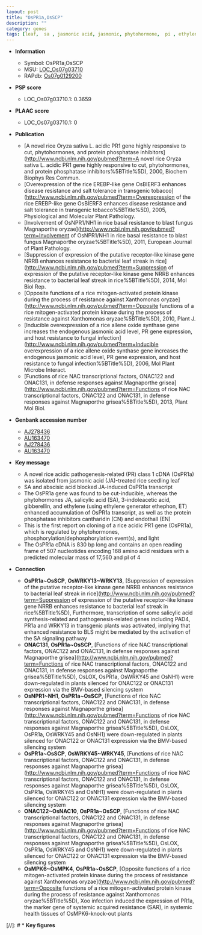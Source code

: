 ```yaml
---
layout: post
title: "OsPR1a,OsSCP"
description: ""
category: genes
tags: [leaf,  sa , jasmonic acid, jasmonic, phytohormone,  pi , ethylene, salicylic acid, gibberellin, seedling]
---
```


* **Information**  
    + Symbol: OsPR1a,OsSCP  
    + MSU: [LOC_Os07g03710](http://rice.plantbiology.msu.edu/cgi-bin/ORF_infopage.cgi?orf=LOC_Os07g03710)  
    + RAPdb: [Os07g0129200](http://rapdb.dna.affrc.go.jp/viewer/gbrowse_details/irgsp1?name=Os07g0129200)  

* **PSP score**  
    + LOC_Os07g03710.1: 0.3659 

* **PLAAC score**  
    + LOC_Os07g03710.1: 0 

* **Publication**  
    + [A novel rice Oryza sativa L. acidic PR1 gene highly responsive to cut, phytohormones, and protein phosphatase inhibitors](http://www.ncbi.nlm.nih.gov/pubmed?term=A novel rice Oryza sativa L. acidic PR1 gene highly responsive to cut, phytohormones, and protein phosphatase inhibitors%5BTitle%5D), 2000, Biochem Biophys Res Commun.
    + [Overexpression of the rice EREBP-like gene OsBIERF3 enhances disease resistance and salt tolerance in transgenic tobacco](http://www.ncbi.nlm.nih.gov/pubmed?term=Overexpression of the rice EREBP-like gene OsBIERF3 enhances disease resistance and salt tolerance in transgenic tobacco%5BTitle%5D), 2005, Physiological and Molecular Plant Pathology.
    + [Involvement of OsNPR1/NH1 in rice basal resistance to blast fungus Magnaporthe oryzae](http://www.ncbi.nlm.nih.gov/pubmed?term=Involvement of OsNPR1/NH1 in rice basal resistance to blast fungus Magnaporthe oryzae%5BTitle%5D), 2011, European Journal of Plant Pathology.
    + [Suppression of expression of the putative receptor-like kinase gene NRRB enhances resistance to bacterial leaf streak in rice](http://www.ncbi.nlm.nih.gov/pubmed?term=Suppression of expression of the putative receptor-like kinase gene NRRB enhances resistance to bacterial leaf streak in rice%5BTitle%5D), 2014, Mol Biol Rep.
    + [Opposite functions of a rice mitogen-activated protein kinase during the process of resistance against Xanthomonas oryzae](http://www.ncbi.nlm.nih.gov/pubmed?term=Opposite functions of a rice mitogen-activated protein kinase during the process of resistance against Xanthomonas oryzae%5BTitle%5D), 2010, Plant J.
    + [Inducible overexpression of a rice allene oxide synthase gene increases the endogenous jasmonic acid level, PR gene expression, and host resistance to fungal infection](http://www.ncbi.nlm.nih.gov/pubmed?term=Inducible overexpression of a rice allene oxide synthase gene increases the endogenous jasmonic acid level, PR gene expression, and host resistance to fungal infection%5BTitle%5D), 2006, Mol Plant Microbe Interact.
    + [Functions of rice NAC transcriptional factors, ONAC122 and ONAC131, in defense responses against Magnaporthe grisea](http://www.ncbi.nlm.nih.gov/pubmed?term=Functions of rice NAC transcriptional factors, ONAC122 and ONAC131, in defense responses against Magnaporthe grisea%5BTitle%5D), 2013, Plant Mol Biol.

* **Genbank accession number**  
    + [AJ278436](http://www.ncbi.nlm.nih.gov/nuccore/AJ278436)
    + [AU163470](http://www.ncbi.nlm.nih.gov/nuccore/AU163470)
    + [AJ278436](http://www.ncbi.nlm.nih.gov/nuccore/AJ278436)
    + [AU163470](http://www.ncbi.nlm.nih.gov/nuccore/AU163470)

* **Key message**  
    + A novel rice acidic pathogenesis-related (PR) class 1 cDNA (OsPR1a) was isolated from jasmonic acid (JA)-treated rice seedling leaf
    + SA and abscisic acid blocked JA-induced OsPR1a transcript
    + The OsPR1a gene was found to be cut-inducible, whereas the phytohormones JA, salicylic acid (SA), 3-indoleacetic acid, gibberellin, and ethylene (using ethylene generator ethephon, ET) enhanced accumulation of OsPR1a transcript, as well as the protein phosphatase inhibitors cantharidin (CN) and endothall (EN)
    + This is the first report on cloning of a rice acidic PR1 gene (OsPR1a), which is regulated by phytohormones, phosphorylation/dephosphorylation event(s), and light
    + The OsPR1a cDNA is 830 bp long and contains an open reading frame of 507 nucleotides encoding 168 amino acid residues with a predicted molecular mass of 17,560 and pI of 4

* **Connection**  
    + __OsPR1a~OsSCP__, __OsWRKY13~WRKY13__, [Suppression of expression of the putative receptor-like kinase gene NRRB enhances resistance to bacterial leaf streak in rice](http://www.ncbi.nlm.nih.gov/pubmed?term=Suppression of expression of the putative receptor-like kinase gene NRRB enhances resistance to bacterial leaf streak in rice%5BTitle%5D), Furthermore, transcription of some salicylic acid synthesis-related and pathogenesis-related genes including PAD4, PR1a and WRKY13 in transgenic plants was activated, implying that enhanced resistance to BLS might be mediated by the activation of the SA signaling pathway
    + __ONAC131__, __OsPR1a~OsSCP__, [Functions of rice NAC transcriptional factors, ONAC122 and ONAC131, in defense responses against Magnaporthe grisea](http://www.ncbi.nlm.nih.gov/pubmed?term=Functions of rice NAC transcriptional factors, ONAC122 and ONAC131, in defense responses against Magnaporthe grisea%5BTitle%5D), OsLOX, OsPR1a, OsWRKY45 and OsNH1) were down-regulated in plants silenced for ONAC122 or ONAC131 expression via the BMV-based silencing system
    + __OsNPR1~NH1__, __OsPR1a~OsSCP__, [Functions of rice NAC transcriptional factors, ONAC122 and ONAC131, in defense responses against Magnaporthe grisea](http://www.ncbi.nlm.nih.gov/pubmed?term=Functions of rice NAC transcriptional factors, ONAC122 and ONAC131, in defense responses against Magnaporthe grisea%5BTitle%5D), OsLOX, OsPR1a, OsWRKY45 and OsNH1) were down-regulated in plants silenced for ONAC122 or ONAC131 expression via the BMV-based silencing system
    + __OsPR1a~OsSCP__, __OsWRKY45~WRKY45__, [Functions of rice NAC transcriptional factors, ONAC122 and ONAC131, in defense responses against Magnaporthe grisea](http://www.ncbi.nlm.nih.gov/pubmed?term=Functions of rice NAC transcriptional factors, ONAC122 and ONAC131, in defense responses against Magnaporthe grisea%5BTitle%5D), OsLOX, OsPR1a, OsWRKY45 and OsNH1) were down-regulated in plants silenced for ONAC122 or ONAC131 expression via the BMV-based silencing system
    + __ONAC122~OsNAC10__, __OsPR1a~OsSCP__, [Functions of rice NAC transcriptional factors, ONAC122 and ONAC131, in defense responses against Magnaporthe grisea](http://www.ncbi.nlm.nih.gov/pubmed?term=Functions of rice NAC transcriptional factors, ONAC122 and ONAC131, in defense responses against Magnaporthe grisea%5BTitle%5D), OsLOX, OsPR1a, OsWRKY45 and OsNH1) were down-regulated in plants silenced for ONAC122 or ONAC131 expression via the BMV-based silencing system
    + __OsMPK6~OsMPK4__, __OsPR1a~OsSCP__, [Opposite functions of a rice mitogen-activated protein kinase during the process of resistance against Xanthomonas oryzae](http://www.ncbi.nlm.nih.gov/pubmed?term=Opposite functions of a rice mitogen-activated protein kinase during the process of resistance against Xanthomonas oryzae%5BTitle%5D), Xoo infection induced the expression of PR1a, the marker gene of systemic acquired resistance (SAR), in systemic health tissues of OsMPK6-knock-out plants

[//]: # * **Key figures**  


